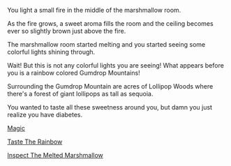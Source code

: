 You light a small fire in the middle of the marshmallow room.

As the fire grows, a sweet aroma fills the room and the ceiling 
becomes ever so slightly brown just above the fire.

The marshmallow room started melting and you started seeing some 
colorful lights shining through.

Wait! But this is not any colorful lights you are seeing!  What 
appears before you is a rainbow colored Gumdrop Mountains!

Surrounding the Gumdrop Mountain are acres of Lollipop Woods where 
there's a forest of giant lollipops as tall as sequoia.

You wanted to taste all these sweetness around you, but damn you 
just realize you have diabetes.


[Magic](magic/magic.md)

[Taste The Rainbow](rainbow/rainbow.md)

[Inspect The Melted Marshmallow](swim/swim.md)
